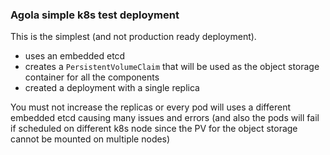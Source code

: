 ### Agola simple k8s test deployment

This is the simplest (and not production ready deployment).

* uses an embedded etcd
* creates a `PersistentVolumeClaim` that will be used as the object storage container for all the components
* created a deployment with a single replica

You must not increase the replicas or every pod will uses a different embedded etcd causing many issues and errors (and also the pods will fail if scheduled on different k8s node since the PV for the object storage cannot be mounted on multiple nodes)

